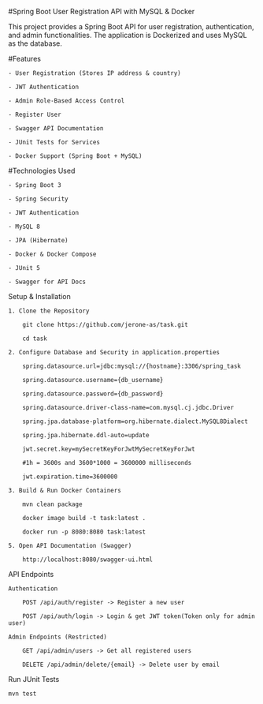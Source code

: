 #Spring Boot User Registration API with MySQL & Docker

This project provides a Spring Boot API for user registration, authentication, and admin functionalities. The application is Dockerized and uses MySQL as the database.

#Features

    - User Registration (Stores IP address & country)

    - JWT Authentication

    - Admin Role-Based Access Control

    - Register User

    - Swagger API Documentation

    - JUnit Tests for Services

    - Docker Support (Spring Boot + MySQL)

#Technologies Used

    - Spring Boot 3

    - Spring Security

    - JWT Authentication
    
    - MySQL 8

    - JPA (Hibernate)

    - Docker & Docker Compose

    - JUnit 5

    - Swagger for API Docs

Setup & Installation

    1. Clone the Repository

        git clone https://github.com/jerone-as/task.git

        cd task

    2. Configure Database and Security in application.properties

        spring.datasource.url=jdbc:mysql://{hostname}:3306/spring_task

        spring.datasource.username={db_username}

        spring.datasource.password={db_password}

        spring.datasource.driver-class-name=com.mysql.cj.jdbc.Driver

        spring.jpa.database-platform=org.hibernate.dialect.MySQL8Dialect

        spring.jpa.hibernate.ddl-auto=update

        jwt.secret.key=mySecretKeyForJwtMySecretKeyForJwt

        #1h = 3600s and 3600*1000 = 3600000 milliseconds
        
        jwt.expiration.time=3600000 

    3. Build & Run Docker Containers

        mvn clean package

        docker image build -t task:latest .

        docker run -p 8080:8080 task:latest

    5. Open API Documentation (Swagger)

        http://localhost:8080/swagger-ui.html

API Endpoints

    Authentication

        POST /api/auth/register -> Register a new user

        POST /api/auth/login -> Login & get JWT token(Token only for admin user)

    Admin Endpoints (Restricted)
    
        GET /api/admin/users -> Get all registered users

        DELETE /api/admin/delete/{email} -> Delete user by email

Run JUnit Tests

    mvn test